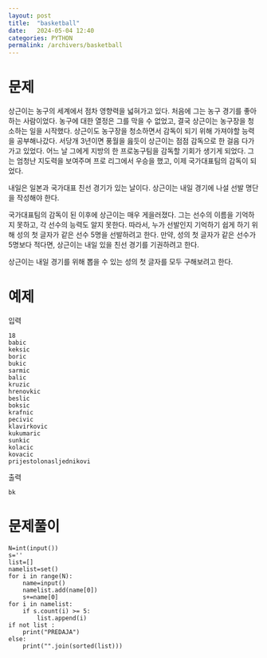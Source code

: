 ```yaml
---
layout: post
title:  "basketball"
date:   2024-05-04 12:40
categories: PYTHON
permalink: /archivers/basketball
---
```

[문제]: https://www.acmicpc.net/problem/1159
# 문제
상근이는 농구의 세계에서 점차 영향력을 넓혀가고 있다. 처음에 그는 농구 경기를 좋아하는 사람이었다. 농구에 대한 열정은 그를 막을 수 없었고, 결국 상근이는 농구장을 청소하는 일을 시작했다. 상근이도 농구장을 청소하면서 감독이 되기 위해 가져야할 능력을 공부해나갔다. 서당개 3년이면 풍월을 읊듯이 상근이는 점점 감독으로 한 걸음 다가가고 있었다. 어느 날 그에게 지방의 한 프로농구팀을 감독할 기회가 생기게 되었다. 그는 엄청난 지도력을 보여주며 프로 리그에서 우승을 했고, 이제 국가대표팀의 감독이 되었다.

내일은 일본과 국가대표 친선 경기가 있는 날이다. 상근이는 내일 경기에 나설 선발 명단을 작성해야 한다.

국가대표팀의 감독이 된 이후에 상근이는 매우 게을러졌다. 그는 선수의 이름을 기억하지 못하고, 각 선수의 능력도 알지 못한다. 따라서, 누가 선발인지 기억하기 쉽게 하기 위해 성의 첫 글자가 같은 선수 5명을 선발하려고 한다. 만약, 성의 첫 글자가 같은 선수가 5명보다 적다면, 상근이는 내일 있을 친선 경기를 기권하려고 한다.

상근이는 내일 경기를 위해 뽑을 수 있는 성의 첫 글자를 모두 구해보려고 한다.

# 예제
입력
```
18
babic
keksic
boric
bukic
sarmic
balic
kruzic
hrenovkic
beslic
boksic
krafnic
pecivic
klavirkovic
kukumaric
sunkic
kolacic
kovacic
prijestolonasljednikovi
```
출력
```
bk
```
# 문제풀이
```
N=int(input())
s=''
list=[]
namelist=set()
for i in range(N):
    name=input()
    namelist.add(name[0])
    s+=name[0]
for i in namelist:
    if s.count(i) >= 5:
        list.append(i)
if not list :
    print("PREDAJA")
else:
    print("".join(sorted(list)))
```
